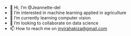 - 👋 Hi, I’m @Jeannette-del
- 👀 I’m interested in machine learning applied in agriculture
- 🌱 I’m currently learning computer vision
- 💞️ I’m looking to collaborate on data science
- 📫 How to reach me on jnyirahakiza@gmail.com

<!---
Jeannette-del/Jeannette-del is a ✨ special ✨ repository because its `README.md` (this file) appears on your GitHub profile.
You can click the Preview link to take a look at your changes.
--->
